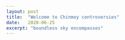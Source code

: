 ```yaml
---
layout: post
title:  "Welcome to Chinmoy controversies"
date:   2020-06-25
excerpt: "boundless sky encompasses"
---
```

